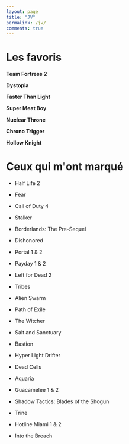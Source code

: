 ```yaml
---
layout: page
title: "JV"
permalink: /jv/
comments: true
---
```


# Les favoris

**Team Fortress 2**

**Dystopia**

**Faster Than Light**

**Super Meat Boy**

**Nuclear Throne**

**Chrono Trigger**

**Hollow Knight**

# Ceux qui m'ont marqué

- Half Life 2
- Fear
- Call of Duty 4
- Stalker
- Borderlands: The Pre-Sequel

- Dishonored
- Portal 1 & 2


- Payday 1 & 2
- Left for Dead 2
- Tribes

- Alien Swarm

- Path of Exile

- The Witcher

- Salt and Sanctuary
- Bastion
- Hyper Light Drifter
- Dead Cells

- Aquaria

- Guacamelee 1 & 2

- Shadow Tactics: Blades of the Shogun

- Trine

- Hotline Miami 1 & 2

- Into the Breach